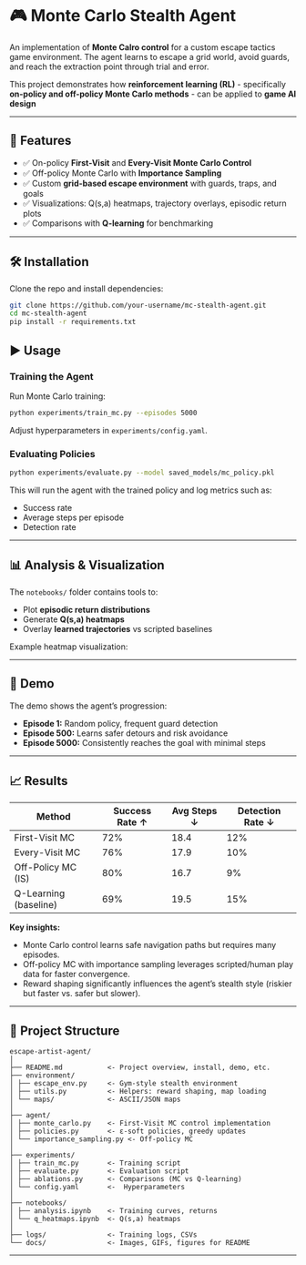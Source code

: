 # 🎮 Monte Carlo Stealth Agent  

An implementation of **Monte Calro control** for a custom escape tactics game environment.
The agent learns to escape a grid world, avoid guards, and reach the extraction point through trial and error.

This project demonstrates how **reinforcement learning (RL)** - specifically **on-policy and off-policy Monte Carlo methods** - can be applied to
**game AI design**

---

## 🚀 Features  
- ✅ On-policy **First-Visit** and **Every-Visit Monte Carlo Control**  
- ✅ Off-policy Monte Carlo with **Importance Sampling**  
- ✅ Custom **grid-based escape environment** with guards, traps, and goals  
- ✅ Visualizations: Q(s,a) heatmaps, trajectory overlays, episodic return plots  
- ✅ Comparisons with **Q-learning** for benchmarking  

---

## 🛠️ Installation  

Clone the repo and install dependencies:  

```bash
git clone https://github.com/your-username/mc-stealth-agent.git
cd mc-stealth-agent
pip install -r requirements.txt
```

## ▶️ Usage

### Training the Agent  

Run Monte Carlo training:  

```bash
python experiments/train_mc.py --episodes 5000
```

Adjust hyperparameters in `experiments/config.yaml`.

### Evaluating Policies

```bash
python experiments/evaluate.py --model saved_models/mc_policy.pkl
```

This will run the agent with the trained policy and log metrics such as:

- Success rate
- Average steps per episode
- Detection rate
---

## 📊 Analysis & Visualization  

The `notebooks/` folder contains tools to:  
- Plot **episodic return distributions**  
- Generate **Q(s,a) heatmaps**  
- Overlay **learned trajectories** vs scripted baselines  

Example heatmap visualization:  

<!-- <p align="center">  
  <img src="docs/q_heatmap.png" width="500"/>  
</p>   -->
---

## 🎥 Demo  

<!-- <p align="center">  
  <img src="docs/demo.gif" width="500"/>  
</p>   -->

The demo shows the agent’s progression:  
- **Episode 1:** Random policy, frequent guard detection  
- **Episode 500:** Learns safer detours and risk avoidance  
- **Episode 5000:** Consistently reaches the goal with minimal steps  
---

## 📈 Results  

| Method                  | Success Rate ↑ | Avg Steps ↓ | Detection Rate ↓ |  
|--------------------------|----------------|-------------|------------------|  
| First-Visit MC           | 72%            | 18.4        | 12%              |  
| Every-Visit MC           | 76%            | 17.9        | 10%              |  
| Off-Policy MC (IS)       | 80%            | 16.7        | 9%               |  
| Q-Learning (baseline)    | 69%            | 19.5        | 15%              |  

**Key insights:**  
- Monte Carlo control learns safe navigation paths but requires many episodes.  
- Off-policy MC with importance sampling leverages scripted/human play data for faster convergence.  
- Reward shaping significantly influences the agent’s stealth style (riskier but faster vs. safer but slower).  

---


## 📂 Project Structure  

```
escape-artist-agent/
│
├── README.md           <- Project overview, install, demo, etc.
├── environment/
│ ├── escape_env.py     <- Gym-style stealth environment
│ ├── utils.py          <- Helpers: reward shaping, map loading
│ └── maps/             <- ASCII/JSON maps
│
├── agent/
│ ├── monte_carlo.py    <- First-Visit MC control implementation
│ ├── policies.py       <- ε-soft policies, greedy updates
│ └── importance_sampling.py <- Off-policy MC
│
├── experiments/
│ ├── train_mc.py       <- Training script
│ ├── evaluate.py       <- Evaluation script
│ ├── ablations.py      <- Comparisons (MC vs Q-learning)
│ └── config.yaml       <-  Hyperparameters
│
├── notebooks/
│ ├── analysis.ipynb    <- Training curves, returns
│ └── q_heatmaps.ipynb  <- Q(s,a) heatmaps
│
├── logs/               <- Training logs, CSVs
└── docs/               <- Images, GIFs, figures for README
```

--------